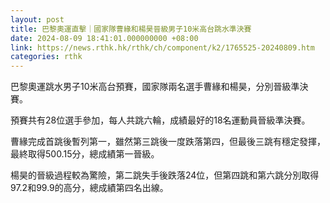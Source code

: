 ```yaml
---
layout: post
title: 巴黎奧運直擊｜國家隊曹緣和楊昊晉級男子10米高台跳水準決賽
date: 2024-08-09 18:41:01.000000000 +08:00
link: https://news.rthk.hk/rthk/ch/component/k2/1765525-20240809.htm
categories: rthk
---
```


巴黎奧運跳水男子10米高台預賽，國家隊兩名選手曹緣和楊昊，分別晉級準決賽。

預賽共有28位選手參加，每人共跳六輪，成績最好的18名運動員晉級準決賽。

曹緣完成首跳後暫列第一，雖然第三跳後一度跌落第四，但最後三跳有穩定發揮，最終取得500.15分，總成績第一晉級。

楊昊的晉級過程較為驚險，第二跳失手後跌落24位，但第四跳和第六跳分別取得97.2和99.9的高分，總成績第四名出線。
